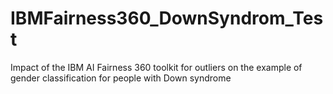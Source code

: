 # IBMFairness360_DownSyndrom_Test
Impact of the IBM AI Fairness 360 toolkit for outliers on the example of gender classification for people with Down syndrome
